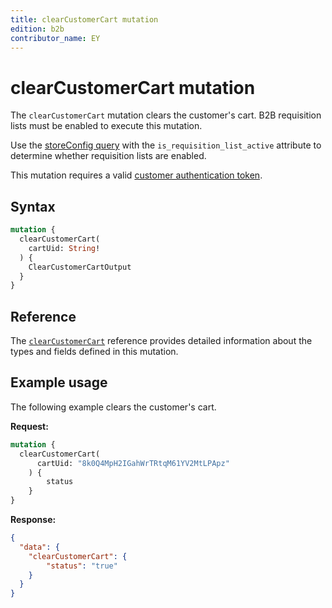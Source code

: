 ```yaml
---
title: clearCustomerCart mutation
edition: b2b
contributor_name: EY
---
```


# clearCustomerCart mutation

The `clearCustomerCart` mutation clears the customer's cart. B2B requisition lists must be enabled to execute this mutation.

<InlineAlert variant="info" slots="text" />

Use the [storeConfig query](../../../../schema/store/queries/store-config.md) with the `is_requisition_list_active` attribute to determine whether requisition lists are enabled.

This mutation requires a valid [customer authentication token](../../../customer/mutations/generate-token.md).

## Syntax

```graphql
mutation {
  clearCustomerCart(
    cartUid: String!
  ) {
    ClearCustomerCartOutput
  }
}
```

## Reference

The [`clearCustomerCart`](https://developer.adobe.com/commerce/webapi/graphql-api/index.html#mutation-clearCustomerCart) reference provides detailed information about the types and fields defined in this mutation.

## Example usage

The following example clears the customer's cart.

**Request:**

``` graphql
mutation {
  clearCustomerCart(
      cartUid: "8k0Q4MpH2IGahWrTRtqM61YV2MtLPApz"
    ) {
        status
    }
}
```

**Response:**

``` json
{
  "data": {
    "clearCustomerCart": {
        "status": "true"
    }
  }
}
```
